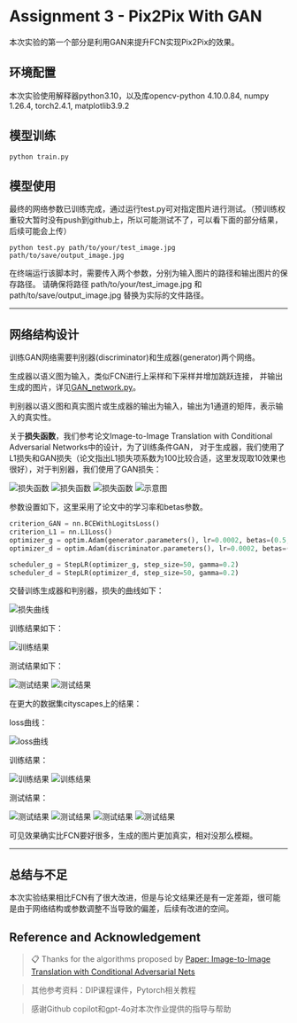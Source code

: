 # Assignment 3 - Pix2Pix With GAN

本次实验的第一个部分是利用GAN来提升FCN实现Pix2Pix的效果。

## 环境配置
本次实验使用解释器python3.10，以及库opencv-python 4.10.0.84, numpy 1.26.4, torch2.4.1, matplotlib3.9.2

## 模型训练
```basic
python train.py
```

## 模型使用
最终的网络参数已训练完成，通过运行test.py可对指定图片进行测试。（预训练权重较大暂时没有push到github上，所以可能测试不了，可以看下面的部分结果，后续可能会上传）
```basic
python test.py path/to/your/test_image.jpg path/to/save/output_image.jpg
```
在终端运行该脚本时，需要传入两个参数，分别为输入图片的路径和输出图片的保存路径。
请确保将路径 path/to/your/test_image.jpg 和 path/to/save/output_image.jpg 替换为实际的文件路径。

---
## 网络结构设计
训练GAN网络需要判别器(discriminator)和生成器(generator)两个网络。

生成器以语义图为输入，类似FCN进行上采样和下采样并增加跳跃连接，
并输出生成的图片，详见[GAN_network.py](./GAN_network.py)。

判别器以语义图和真实图片或生成器的输出为输入，输出为1通道的矩阵，表示输入的真实性。

关于**损失函数**，我们参考论文Image-to-Image Translation with Conditional Adversarial Networks中的设计，为了训练条件GAN，
对于生成器，我们使用了L1损失和GAN损失（论文指出L1损失项系数为100比较合适，这里发现取10效果也很好），对于判别器，我们使用了GAN损失：

![损失函数](./figures/f1.png) ![损失函数](./figures/f2.png) ![损失函数](./figures/f3.png)
![示意图](./figures/ex.png)

参数设置如下，这里采用了论文中的学习率和betas参数。
```python
criterion_GAN = nn.BCEWithLogitsLoss()
criterion_L1 = nn.L1Loss()
optimizer_g = optim.Adam(generator.parameters(), lr=0.0002, betas=(0.5, 0.999))
optimizer_d = optim.Adam(discriminator.parameters(), lr=0.0002, betas=(0.5, 0.999))

scheduler_g = StepLR(optimizer_g, step_size=50, gamma=0.2)
scheduler_d = StepLR(optimizer_d, step_size=50, gamma=0.2)
```

交替训练生成器和判别器，损失的曲线如下：

![损失曲线](./figures/loss1.png)

训练结果如下：

![训练结果](./figures/train1.png)

测试结果如下：

![测试结果](./figures/test2.png)
![测试结果](./figures/output2.png)

在更大的数据集cityscapes上的结果：

loss曲线：

![loss曲线](./figures/loss2.png)

训练结果：

![训练结果](./figures/train2.png)
![训练结果](./figures/train3.png)

测试结果：

![测试结果](./figures/test3.png) ![测试结果](./figures/output3.png)
![测试结果](./figures/test4.png) ![测试结果](./figures/output4.png)


可见效果确实比FCN要好很多，生成的图片更加真实，相对没那么模糊。

---
## 总结与不足
本次实验结果相比FCN有了很大改进，但是与论文结果还是有一定差距，很可能是由于网络结构或参数调整不当导致的偏差，后续有改进的空间。

## Reference and Acknowledgement
>📋 Thanks for the algorithms proposed by [Paper: Image-to-Image Translation with Conditional Adversarial Nets](https://phillipi.github.io/pix2pix/)

> 其他参考资料：DIP课程课件，Pytorch相关教程

> 感谢Github copilot和gpt-4o对本次作业提供的指导与帮助





